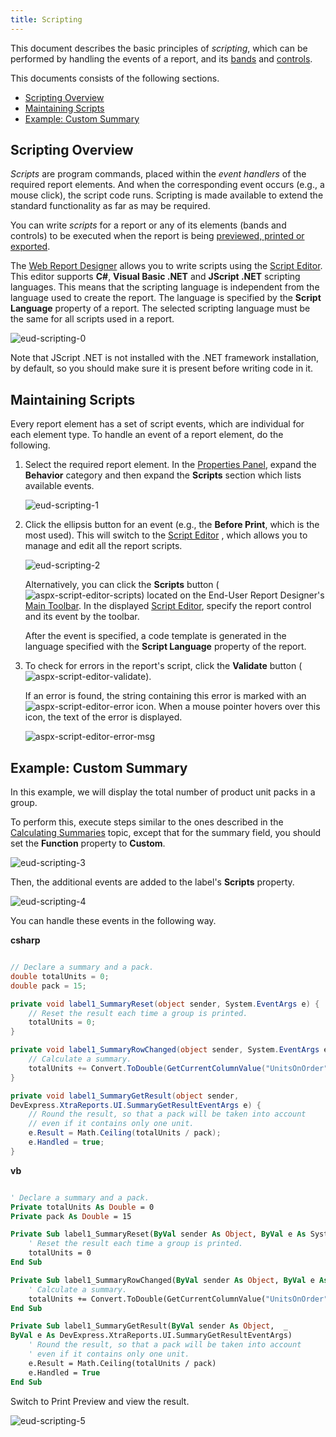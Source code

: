 ```yaml
---
title: Scripting
---
```

This document describes the basic principles of _scripting_, which can be performed by handling the events of a report, and its [bands](../../../../interface-elements-for-web/articles/report-designer/report-elements/report-bands.md) and [controls](../../../../interface-elements-for-web/articles/report-designer/report-elements/report-controls.md).

This documents consists of the following sections.
* [Scripting Overview](#overview)
* [Maintaining Scripts](#maintaining)
* [Example: Custom Summary](#example)

## <a name="overview"/>Scripting Overview
_Scripts_ are program commands, placed within the _event handlers_ of the required report elements. And when the corresponding event occurs (e.g., a mouse click), the script code runs. Scripting is made available to extend the standard functionality as far as may be required.

You can write _scripts_ for a report or any of its elements (bands and controls) to be executed when the report is being [previewed, printed or exported](../../../../interface-elements-for-web/articles/report-designer/document-preview.md).

The [Web Report Designer](../../../../interface-elements-for-web/articles/report-designer.md) allows you to write scripts using the [Script Editor](../../../../interface-elements-for-web/articles/report-designer/interface-elements/script-editor.md). This editor supports **C#**, **Visual Basic .NET** and **JScript .NET** scripting languages. This means that the scripting language is independent from the language used to create the report. The language is specified by the **Script Language** property of a report. The selected scripting language must be the same for all scripts used in a report.

![eud-scripting-0](../../../images/Img119966.png)

Note that JScript .NET is not installed with the .NET framework installation, by default, so you should make sure it is present before writing code in it.

## <a name="maintaining"/>Maintaining Scripts
Every report element has a set of script events, which are individual for each element type. To handle an event of a report element, do the following.
1. Select the required report element. In the [Properties Panel](../../../../interface-elements-for-web/articles/report-designer/interface-elements/properties-panel.md), expand the **Behavior** category and then expand the **Scripts** section which lists available events.
	
	![eud-scripting-1](../../../images/Img119967.png)
2. Click the ellipsis button for an event (e.g., the **Before Print**, which is the most used). This will switch to the [Script Editor](../../../../interface-elements-for-web/articles/report-designer/interface-elements/script-editor.md) , which allows you to manage and edit all the report scripts.
	
	![eud-scripting-2](../../../images/Img119968.png)
	
	Alternatively, you can click the **Scripts** button (![aspx-script-editor-scripts](../../../images/Img118233.png)) located on the End-User Report Designer's [Main Toolbar](../../../../interface-elements-for-web/articles/report-designer/interface-elements/main-toolbar.md). In the displayed [Script Editor](../../../../interface-elements-for-web/articles/report-designer/interface-elements/script-editor.md), specify the report control and its event by the toolbar.
	
	After the event is specified, a code template is generated in the language specified with the **Script Language** property of the report.
3. To check for errors in the report's script, click the **Validate** button (![aspx-script-editor-validate](../../../images/Img118234.png)).
	
	If an error is found, the string containing this error is marked with an ![aspx-script-editor-error](../../../images/Img118235.png) icon. When a mouse pointer hovers over this icon, the text of the error is displayed.
	
	![aspx-script-editor-error-msg](../../../images/Img118241.png)

## <a name="example"/>Example: Custom Summary
In this example, we will display the total number of  product unit packs in a group.

To perform this, execute steps similar to the ones described in the [Calculating Summaries](../../../../interface-elements-for-web/articles/report-designer/creating-reports/shaping-data/calculating-summaries.md) topic, except that for the summary field, you should set the **Function** property to **Custom**.

![eud-scripting-3](../../../images/Img119969.png)

Then, the additional events are added to the label's **Scripts** property.

![eud-scripting-4](../../../images/Img119970.png)

You can handle these events in the following way.

**csharp**

```csharp

// Declare a summary and a pack.
double totalUnits = 0;
double pack = 15;

private void label1_SummaryReset(object sender, System.EventArgs e) {
    // Reset the result each time a group is printed.
    totalUnits = 0;
}

private void label1_SummaryRowChanged(object sender, System.EventArgs e) {
    // Calculate a summary.
    totalUnits += Convert.ToDouble(GetCurrentColumnValue("UnitsOnOrder"));
}

private void label1_SummaryGetResult(object sender, 
DevExpress.XtraReports.UI.SummaryGetResultEventArgs e) {
    // Round the result, so that a pack will be taken into account 
    // even if it contains only one unit.
    e.Result = Math.Ceiling(totalUnits / pack);
    e.Handled = true;
}

```

**vb**

```vb

' Declare a summary and a pack.
Private totalUnits As Double = 0
Private pack As Double = 15

Private Sub label1_SummaryReset(ByVal sender As Object, ByVal e As System.EventArgs)
    ' Reset the result each time a group is printed.
    totalUnits = 0
End Sub

Private Sub label1_SummaryRowChanged(ByVal sender As Object, ByVal e As System.EventArgs)
    ' Calculate a summary.
    totalUnits += Convert.ToDouble(GetCurrentColumnValue("UnitsOnOrder"))
End Sub

Private Sub label1_SummaryGetResult(ByVal sender As Object,  _ 
ByVal e As DevExpress.XtraReports.UI.SummaryGetResultEventArgs)
    ' Round the result, so that a pack will be taken into account 
    ' even if it contains only one unit.
    e.Result = Math.Ceiling(totalUnits / pack)
    e.Handled = True
End Sub

```

Switch to Print Preview and view the result.

![eud-scripting-5](../../../images/Img119971.png)